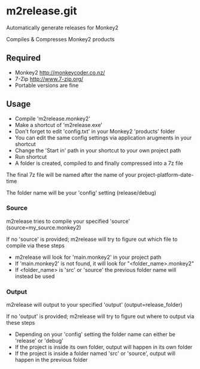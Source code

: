 # m2release.git
Automatically generate releases for Monkey2

Compiles & Compresses Monkey2 products

## Required
* Monkey2 http://monkeycoder.co.nz/
* 7-Zip http://www.7-zip.org/
* Portable versions are fine

## Usage
* Compile 'm2release.monkey2'
* Make a shortcut of 'm2release.exe'
* Don't forget to edit 'config.txt' in your Monkey2 'products' folder
* You can edit the same config settings via application arugments in your shortcut
* Change the 'Start in' path in your shortcut to your own project path
* Run shortcut
* A folder is created, compiled to and finally compressed into a 7z file

The final 7z file will be named after the name of your project-platform-date-time

The folder name will be your 'config' setting (release/debug)

### Source
m2release tries to compile your specified 'source' (source=my_source.monkey2)

If no 'source' is provided; m2release will try to figure out which file to compile via these steps

* m2release will look for 'main.monkey2' in your project path
* If 'main.monkey2' is not found, it will look for "<folder_name>.monkey2"
* If <folder_name> is 'src' or 'source' the previous folder name will instead be used

### Output
m2release will output to your specified 'output' (output=release_folder)

If no 'output' is provided; m2release will try to figure out where to output via these steps

* Depending on your 'config' setting the folder name can either be 'release' or 'debug'
* If the project is inside its own folder, output will happen in its own folder
* If the project is inside a folder named 'src' or 'source', output will happen in the previous folder